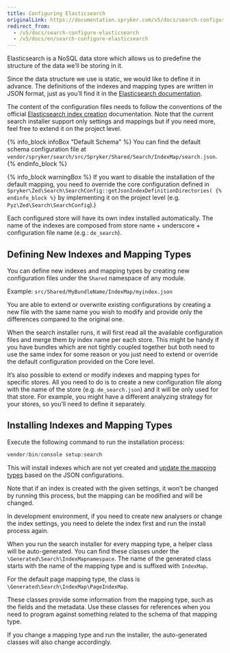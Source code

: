 ```yaml
---
title: Configuring Elasticsearch
originalLink: https://documentation.spryker.com/v5/docs/search-configure-elasticsearch
redirect_from:
  - /v5/docs/search-configure-elasticsearch
  - /v5/docs/en/search-configure-elasticsearch
---
```


Elasticsearch is a NoSQL data store which allows us to predefine the structure of the data we’ll be storing in it.

Since the data structure we use is static, we would like to define it in advance. The definitions of the indexes and mapping types are written in JSON format, just as you’ll find it in the [Elasticsearch documentation](https://www.elastic.co/guide/index.html?ultron=%5BEL%5D-%5BB%5D-%5BEMEA-General%5D-Exact&blade=adwords-s&Device=c&thor=elasticsearch%20documentation&gclid=EAIaIQobChMIhqvutbfJ5QIVB6WaCh3GYA3CEAAYASAAEgL-RPD_BwE).

The content of the configuration files needs to follow the conventions of the official [Elasticsearch index creation](https://www.elastic.co/guide/en/elasticsearch/reference/current/indices-create-index.html) documentation. Note that the current search installer support only settings and mappings but if you need more, feel free to extend it on the project level.

{% info_block infoBox "Default Schema" %}
You can find the default schema configuration file at `vendor/spryker/search/src/Spryker/Shared/Search/IndexMap/search.json`.
{% endinfo_block %}

{% info_block warningBox %}
If you want to disable the installation of the default mapping, you need to override the core configuration defined in `Spryker\Zed\Search\SearchConfig::getJsonIndexDefinitionDirectories(
{% endinfo_block %}` by implementing it on the project level (e.g. `Pyz\Zed\Search\SearchConfig`).)

Each configured store will have its own index installed automatically. The name of the indexes are composed from store name + underscore + configuration file name (e.g.: `de_search`).

## Defining New Indexes and Mapping Types
You can define new indexes and mapping types by creating new configuration files under the `Shared` namespace of any module.

Example:
`src/Shared/MyBundleName/IndexMap/myindex.json`

You are able to extend or overwrite existing configurations by creating a new file with the same name you wish to modify and provide only the differences compared to the original one.

When the search installer runs, it will first read all the available configuration files and merge them by index name per each store. This might be handy if you have bundles which are not tightly coupled together but both need to use the same index for some reason or you just need to extend or override the default configuration provided on the Core level.

It’s also possible to extend or modify indexes and mapping types for specific stores. All you need to do is to create a new configuration file along with the name of the store (e.g. `de_search.json`) and it will be only used for that store. For example, you might have a different analyzing strategy for your stores, so you’ll need to define it separately.

## Installing Indexes and Mapping Types
Execute the following command to run the installation process:
```php
vendor/bin/console setup:search
```
This will install indexes which are not yet created and [update the mapping types](https://www.elastic.co/guide/en/elasticsearch/reference/current/indices-put-mapping.html) based on the JSON configurations.

Note that if an index is created with the given settings, it won’t be changed by running this process, but the mapping can be modified and will be changed.

In development environment, if you need to create new analysers or change the index settings, you need to delete the index first and run the install process again.

When you run the search installer for every mapping type, a helper class will be auto-generated. You can find these classes under the `\Generated\Search\IndexMapnamespace`. The name of the generated class starts with the name of the mapping type and is suffixed with `IndexMap`.

For the default page mapping type, the class is `\Generated\Search\IndexMap\PageIndexMap`.

These classes provide some information from the mapping type, such as the fields and the metadata. Use these classes for references when you need to program against something related to the schema of that mapping type.

If you change a mapping type and run the installer, the auto-generated classes will also change accordingly.
